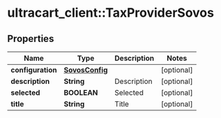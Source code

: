 # ultracart_client::TaxProviderSovos

## Properties
Name | Type | Description | Notes
------------ | ------------- | ------------- | -------------
**configuration** | [**SovosConfig**](SovosConfig.md) |  | [optional] 
**description** | **String** | Description | [optional] 
**selected** | **BOOLEAN** | Selected | [optional] 
**title** | **String** | Title | [optional] 


